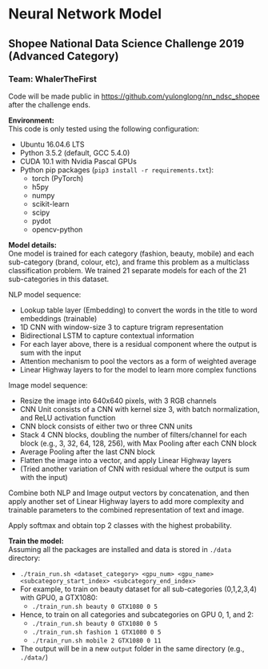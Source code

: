 # Neural Network Model
## Shopee National Data Science Challenge 2019 (Advanced Category)
### Team: WhalerTheFirst

Code will be made public in https://github.com/yulonglong/nn_ndsc_shopee after the challenge ends.

**Environment:**  
This code is only tested using the following configuration:
- Ubuntu 16.04.6 LTS  
- Python 3.5.2 (default, GCC 5.4.0)
- CUDA 10.1 with Nvidia Pascal GPUs
- Python pip packages (`pip3 install -r requirements.txt`):
	- torch (PyTorch)  
	- h5py  
	- numpy  
	- scikit-learn  
	- scipy  
	- pydot  
	- opencv-python  

**Model details:**  
One model is trained for each category (fashion, beauty, mobile) and each sub-category (brand, colour, etc), and frame this problem as a multiclass classification problem. We trained 21 separate models for each of the 21 sub-categories in this dataset.

NLP model sequence:
- Lookup table layer (Embedding) to convert the words in the title to word embeddings (trainable)
- 1D CNN with window-size 3 to capture trigram representation
- Bidirectional LSTM to capture contextual information
- For each layer above, there is a residual component where the output is sum with the input
- Attention mechanism to pool the vectors as a form of weighted average
- Linear Highway layers to for the model to learn more complex functions

Image model sequence:
- Resize the image into 640x640 pixels, with 3 RGB channels
- CNN Unit consists of a CNN with kernel size 3, with batch normalization, and ReLU activation function
- CNN block consists of either two or three CNN units
- Stack 4 CNN blocks, doubling the number of filters/channel for each block (e.g., 3, 32, 64, 128, 256), with Max Pooling after each CNN block
- Average Pooling after the last CNN block
- Flatten the image into a vector, and apply Linear Highway layers
- (Tried another variation of CNN with residual where the output is sum with the input)

Combine both NLP and Image output vectors by concatenation, and then apply another set of Linear Highway layers to add more complexity and trainable parameters to the combined representation of text and image.

Apply softmax and obtain top 2 classes with the highest probability.

**Train the model:**  
Assuming all the packages are installed and data is stored in `./data` directory: 
- `./train_run.sh <dataset_category> <gpu_num> <gpu_name> <subcategory_start_index> <subcategory_end_index>`
- For example, to train on beauty dataset for all sub-categories (0,1,2,3,4) with GPU0, a GTX1080:
	- `./train_run.sh beauty 0 GTX1080 0 5`
- Hence, to train on all categories and subcategories on GPU 0, 1, and 2:
	- `./train_run.sh beauty 0 GTX1080 0 5`
	- `./train_run.sh fashion 1 GTX1080 0 5`
	- `./train_run.sh mobile 2 GTX1080 0 11`
- The output will be in a new `output` folder in the same directory (e.g., `./data/`) 
